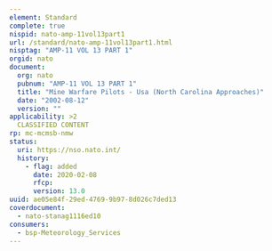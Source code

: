 ```yaml
---
element: Standard
complete: true
nispid: nato-amp-11vol13part1
url: /standard/nato-amp-11vol13part1.html
nisptag: "AMP-11 VOL 13 PART 1"
orgid: nato
document:
  org: nato
  pubnum: "AMP-11 VOL 13 PART 1"
  title: "Mine Warfare Pilots - Usa (North Carolina Approaches)"
  date: "2002-08-12"
  version: ""
applicability: >2
  CLASSIFIED CONTENT
rp: mc-mcmsb-nmw
status:
  uri: https://nso.nato.int/
  history: 
    - flag: added
      date: 2020-02-08
      rfcp: 
      version: 13.0
uuid: ae05e84f-29ed-4769-9b97-8d026c7ded13
coverdocument:
  - nato-stanag1116ed10
consumers:
  - bsp-Meteorology_Services
---
```

